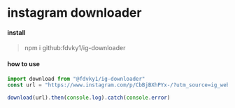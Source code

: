 # instagram downloader

#### install

> npm i github:fdvky1/ig-downloader

#### how to use
```js
import download from "@fdvky1/ig-downloader"
const url = "https://www.instagram.com/p/CbBjBXhPYx-/?utm_source=ig_web_copy_link&igshid=MzRlODBiNWFlZA=="

download(url).then(console.log).catch(console.error)
```
